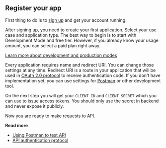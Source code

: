 ## Register your app

First thing to do is to [sign up](https://app.makini.io/register) and get your account running.

After signing up, you need to create your first application. Select your use case and application type.
The best way to begin is to start with Development Mode and free tier. However, if you already know your usage amount,
you can select a paid plan right away.

[Learn more about development and production modes](http://#)

Every application requires name and redirect URI. You can change those settings at any time.
Redirect URI is a route in your application that will be used in [OAuth 2.0 protocol](docs/authentication.md) 
to receive authentication code. If you don't have implementation yet, you can use settings for [Postman](docs/postman.md) or 
other development tool.

On the next step you will get your `CLIENT_ID` and `CLIENT_SECRET` which you can use to issue access tokens.
You should only use the secret in backend and never expose it publicly.

Now you are ready to make requests to API.

**Read more**
* [Using Postman to test API](docs/postman.md)
* [API authentication protocol](docs/authentication.md)
